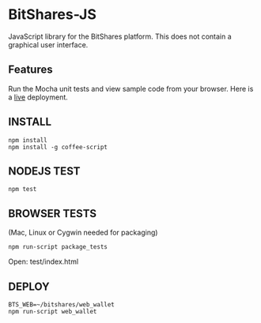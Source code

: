 # BitShares-JS #

JavaScript library for the BitShares platform.  This does not contain a graphical user interface.

## Features ##

Run the Mocha unit tests and view sample code from your browser.  Here is a [live](http://dev.jcalfee.info/bts/mocha) deployment.

## INSTALL ##

```
npm install
npm install -g coffee-script
```

## NODEJS TEST ##

`npm test`

## BROWSER TESTS ##
(Mac, Linux or Cygwin needed for packaging)

`npm run-script package_tests`

Open: test/index.html

## DEPLOY ##

```
BTS_WEB=~/bitshares/web_wallet
npm run-script web_wallet
```
